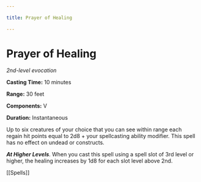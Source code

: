 --- 
title: Prayer of Healing 
---
# Prayer of Healing

*2nd-level evocation*

**Casting Time:** 10 minutes

**Range:** 30 feet

**Components:** V

**Duration:** Instantaneous

Up to six creatures of your choice that you can see within range each regain hit points equal to 2d8 + your spellcasting ability modifier. This spell has no effect on undead or constructs.

***At Higher Levels***. When you cast this spell using a spell slot of 3rd level or higher, the healing increases by 1d8 for each slot level above 2nd.


[[Spells]]
